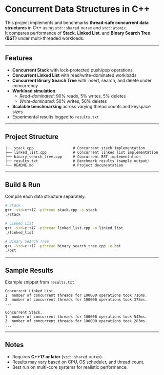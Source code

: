 # Concurrent Data Structures in C++

This project implements and benchmarks **thread-safe concurrent data structures** in C++ using `std::shared_mutex` and `std::atomic`.  
It compares performance of **Stack**, **Linked List**, and **Binary Search Tree (BST)** under multi-threaded workloads.

---

## Features
- **Concurrent Stack** with lock-protected push/pop operations  
- **Concurrent Linked List** with read/write-dominated workloads  
- **Concurrent Binary Search Tree** with insert, search, and delete under concurrency  
- **Workload simulation**:  
  - *Read-dominated*: 90% reads, 5% writes, 5% deletes  
  - *Write-dominated*: 50% writes, 50% deletes  
- **Scalable benchmarking** across varying thread counts and keyspace sizes  
- Experimental results logged to `results.txt`

---

## Project Structure
```
├── stack.cpp                  # Concurrent stack implementation
├── linked_list.cpp            # Concurrent linked list implementation
├── binary_search_tree.cpp     # Concurrent BST implementation
├── results.txt                # Benchmark results (sample output)
└── README.md                  # Project documentation
```

---

## Build & Run
Compile each data structure separately:

```bash
# Stack
g++ -std=c++17 -pthread stack.cpp -o stack
./stack

# Linked List
g++ -std=c++17 -pthread linked_list.cpp -o linked_list
./linked_list

# Binary Search Tree
g++ -std=c++17 -pthread binary_search_tree.cpp -o bst
./bst
```

---

## Sample Results
Example snippet from `results.txt`:

```
Concurrent Linked List.
1  number of concurrent threads for 100000 operations took 716ms.
2  number of concurrent threads for 100000 operations took 378ms.
...

Concurrent Stack.
1  number of concurrent threads for 100000 operations took 540ms.
2  number of concurrent threads for 100000 operations took 283ms.
...
```

---

## Notes
- Requires **C++17 or later** (`std::shared_mutex`).  
- Results may vary based on CPU, OS scheduler, and thread count.  
- Best run on multi-core systems for realistic performance.  
